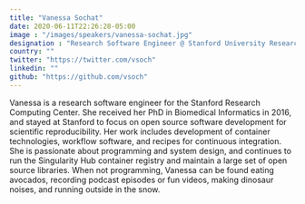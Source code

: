 ```yaml
---
title: "Vanessa Sochat"
date: 2020-06-11T22:26:28-05:00
image : "/images/speakers/vanessa-sochat.jpg"
designation : "Research Software Engineer @ Stanford University Research Computing Center"
country: ""
twitter: "https://twitter.com/vsoch"
linkedin: ""
github: "https://github.com/vsoch"
---
```


Vanessa is a research software engineer for the Stanford Research Computing Center. She received her PhD in Biomedical Informatics in 2016, and stayed at Stanford to focus on open source software development for scientific reproducibility. Her work includes development of container technologies, workflow software, and recipes for continuous integration. She is passionate about programming and system design, and continues to run the Singularity Hub container registry and maintain a large set of open source libraries. When not programming, Vanessa can be found eating avocados, recording podcast episodes or fun videos, making dinosaur noises, and running outside in the snow.